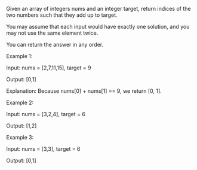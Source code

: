 Given an array of integers nums and an integer target, return indices of the two numbers such that they add up to target.

You may assume that each input would have exactly one solution, and you may not use the same element twice.

You can return the answer in any order.

 

Example 1:

Input: nums = [2,7,11,15], target = 9

Output: [0,1]

Explanation: Because nums[0] + nums[1] == 9, we return [0, 1].


Example 2:

Input: nums = [3,2,4], target = 6

Output: [1,2]


Example 3:


Input: nums = [3,3], target = 6

Output: [0,1]